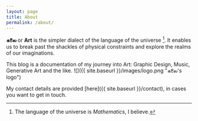 ```yaml
---
layout: page
title: About
permalink: /about/
---
```


**கலை** or **Art** is the simpler dialect of the language of the universe [^1]. It enables us to break past the shackles of physical constraints and explore the realms of our imaginations.

This blog is a documentation of my journey into Art: Graphic Design, Music, Generative Art and the like.
![]({{ site.baseurl }}/images/logo.png "கலை's logo")

My contact details are provided [here]({{ site.baseurl }}/contact), in cases you want to get in touch.

[^1]: The language of the universe is *Mathematics*, I believe.
